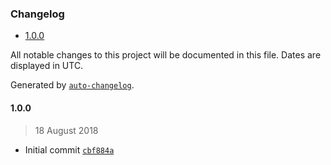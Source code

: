 <!-- START doctoc generated TOC please keep comment here to allow auto update -->
<!-- DON'T EDIT THIS SECTION, INSTEAD RE-RUN doctoc TO UPDATE -->
### Changelog

- [1.0.0](#100)

<!-- END doctoc generated TOC please keep comment here to allow auto update -->

All notable changes to this project will be documented in this file. Dates are displayed in UTC.

Generated by [`auto-changelog`](https://github.com/CookPete/auto-changelog).

#### 1.0.0

> 18 August 2018

- Initial commit [`cbf884a`](https://github.com/null/commit/cbf884a02b9c6413f42fb8963bd3db38bb71255e)
